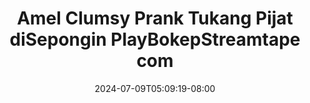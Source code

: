 --- 
title: "Amel Clumsy Prank Tukang Pijat diSepongin  PlayBokepStreamtape com"
description: "video   Amel Clumsy Prank Tukang Pijat diSepongin  PlayBokepStreamtape com simontox durasi panjang new"
date: 2024-07-09T05:09:19-08:00
file_code: "aqp82d3btat3"
draft: false
cover: "ksjz463v5kw65wpr.jpg"
tags: ["Amel", "Clumsy", "Prank", "Tukang", "Pijat", "diSepongin", "PlayBokepStreamtape", "com", "bokep-indo", "bokep-viral", "bokep-ig"]
length: 3177
fld_id: "1482658"
foldername: "Amel clumsy"
categories: ["Amel clumsy"]
views: 2
---